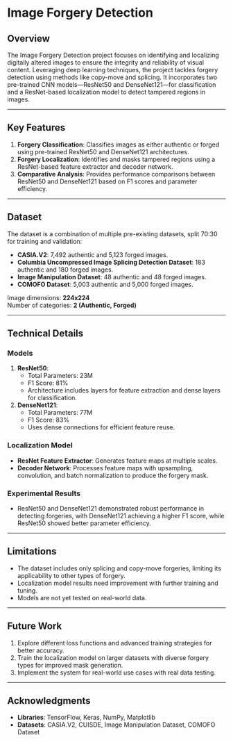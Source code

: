 # **Image Forgery Detection**

## **Overview**
The Image Forgery Detection project focuses on identifying and localizing digitally altered images to ensure the integrity and reliability of visual content. Leveraging deep learning techniques, the project tackles forgery detection using methods like copy-move and splicing. It incorporates two pre-trained CNN models—ResNet50 and DenseNet121—for classification and a ResNet-based localization model to detect tampered regions in images.

---

## **Key Features**
1. **Forgery Classification**: Classifies images as either authentic or forged using pre-trained ResNet50 and DenseNet121 architectures.
2. **Forgery Localization**: Identifies and masks tampered regions using a ResNet-based feature extractor and decoder network.
3. **Comparative Analysis**: Provides performance comparisons between ResNet50 and DenseNet121 based on F1 scores and parameter efficiency.

---

## **Dataset**
The dataset is a combination of multiple pre-existing datasets, split 70:30 for training and validation:
- **CASIA.V2**: 7,492 authentic and 5,123 forged images.
- **Columbia Uncompressed Image Splicing Detection Dataset**: 183 authentic and 180 forged images.
- **Image Manipulation Dataset**: 48 authentic and 48 forged images.
- **COMOFO Dataset**: 5,003 authentic and 5,000 forged images.

Image dimensions: **224x224**  
Number of categories: **2 (Authentic, Forged)**

---

## **Technical Details**
### **Models**
1. **ResNet50**:
   - Total Parameters: 23M
   - F1 Score: 81%
   - Architecture includes layers for feature extraction and dense layers for classification.
2. **DenseNet121**:
   - Total Parameters: 77M
   - F1 Score: 83%
   - Uses dense connections for efficient feature reuse.

### **Localization Model**
- **ResNet Feature Extractor**: Generates feature maps at multiple scales.
- **Decoder Network**: Processes feature maps with upsampling, convolution, and batch normalization to produce the forgery mask.

### **Experimental Results**
- ResNet50 and DenseNet121 demonstrated robust performance in detecting forgeries, with DenseNet121 achieving a higher F1 score, while ResNet50 showed better parameter efficiency.

---

## **Limitations**
- The dataset includes only splicing and copy-move forgeries, limiting its applicability to other types of forgery.
- Localization model results need improvement with further training and tuning.
- Models are not yet tested on real-world data.

---

## **Future Work**
1. Explore different loss functions and advanced training strategies for better accuracy.
2. Train the localization model on larger datasets with diverse forgery types for improved mask generation.
3. Implement the system for real-world use cases with real data testing.

---

## **Acknowledgments**
- **Libraries**: TensorFlow, Keras, NumPy, Matplotlib
- **Datasets**: CASIA.V2, CUISDE, Image Manipulation Dataset, COMOFO Dataset
